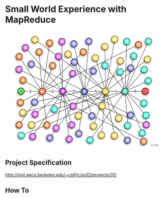Small World Experience with MapReduce
=====================================

![sixdegrees](https://github.com/knd/BerkeleyEducation/raw/master/CS61C/proj1/sixdegrees.png)

Project Specification
---

http://inst.eecs.berkeley.edu/~cs61c/sp12/projects/01/

How To
---
